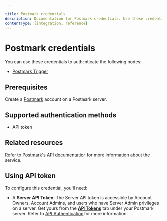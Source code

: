 ```yaml
---

title: Postmark credentials
description: Documentation for Postmark credentials. Use these credentials to authenticate Postmark in n8n, a workflow automation platform.
contentType: [integration, reference]
---
```


# Postmark credentials

You can use these credentials to authenticate the following nodes:

- [Postmark Trigger](/integrations/builtin/trigger-nodes/n8n-nodes-base.postmarktrigger.md)

## Prerequisites

Create a [Postmark](https://postmarkapp.com/) account on a Postmark server.

## Supported authentication methods

- API token

## Related resources

Refer to [Postmark's API documentation](https://postmarkapp.com/developer/api/overview) for more information about the service.

## Using API token

To configure this credential, you'll need:

- A **Server API Token**: The Server API token is accessible by Account Owners, Account Admins, and users who have Server Admin privileges on a server. Get yours from the [**API Tokens**](https://account.postmarkapp.com/api_tokens) tab under your Postmark server. Refer to [API Authentication](https://postmarkapp.com/developer/api/overview#authentication) for more information.
